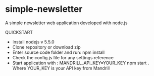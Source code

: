 # simple-newsletter
A simple newsletter web application developed with node.js

QUICKSTART

- Install nodejs v 5.5.0
- Clone repository or download zip
- Enter source code folder and run: npm install
- Check the config.js file for any settings reference
- Start application with : MANDRILL_API_KEY=YOUR_KEY npm start . Where YOUR_KEY is your API key from Mandrill
